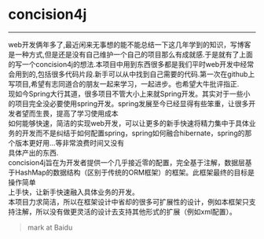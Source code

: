 concision4j
====
---------

  web开发俩年多了,最近闲来无事想的能不能总结一下这几年学到的知识，写博客是一种方式,但是还是没有自己维护一个自己的项目那么有成就感.于是就有了上面的写一个concision4j的想法.本项目中用到东西很多都是我们平时web开发中经常会用到的,包括很多代码片段.新手可以从中找到自己需要的代码.第一次在github上写项目,希望有志同道合的朋友一起来学习，一起进步。也希望大牛批评指正.<br>现如今Spring大行其道，很多项目不管大小上来就Spring开发。其实对于一些小的项目完全没必要使用spring开发。spring发展至今已经显得有些笨重，让很多开发者望而生畏，提高了学习使用成本<br>如何能够快速，简洁的实现web开发，可以让更多的新手快速将精力集中于具体业务的开发而不是纠结于如何配置spring，spring如何融合hibernate，spring的那个版本更好用...等非常浪费时间又没有<br>具体产出的东西.<br>concision4j旨在为开发者提供一个几乎接近零的配置，完全基于注解，数据层基于HashMap的数据结构（区别于传统的ORM框架）的框架。此框架最终的目标是操作简单<br>上手快，让新手快速融入具体业务的开发。<br>本项目力求简洁，所以在框架设计中省却的很多可扩展性的设计，例如本框架只支持注解，所以没有做更灵活的设计去支持其他形式的扩展（例如xml配置）。
>mark at Baidu
      

